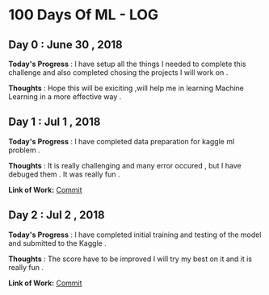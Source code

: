# 100 Days Of ML - LOG

## Day 0 : June 30 , 2018
 
**Today's Progress** : I have setup all the things I needed to complete this challenge and also completed chosing the projects I will work on .

**Thoughts** : Hope this will be exiciting ,will help me in learning Machine Learning in a more effective way .

## Day 1 : Jul 1 , 2018

**Today's Progress** : I have completed data preparation for kaggle ml problem .

**Thoughts** : It is really challenging and many error occured , but I have debuged them . It was really fun .


**Link of Work:**   [Commit](https://github.com/LordSomen/100DaysOfML/commit/a09148256d1561f5f9e5544ff3f64aacf0d24f43)


## Day 2 : Jul 2 , 2018

**Today's Progress** : I have completed initial training and testing of the model and submitted to the Kaggle . 

**Thoughts** : The score have to be improved I will try my best on it and it is really fun .

**Link of Work:**  [Commit](https://github.com/LordSomen/100DaysOfML/commit/5cf906d86324c52dbd90896a57ee951befdcf0e3)


